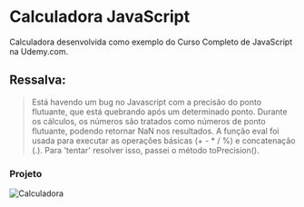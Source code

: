 # Calculadora JavaScript
Calculadora desenvolvida como exemplo do Curso Completo de JavaScript na Udemy.com.

## Ressalva: 
> Está havendo um bug no Javascript com a precisão do ponto flutuante, que está quebrando após um determinado ponto.
> Durante os cálculos, os números são tratados como números de ponto flutuante, podendo retornar NaN nos resultados.
> A função eval foi usada para executar as operações básicas (+ - * / %) e concatenação (.).
> Para 'tentar' resolver isso, passei o método toPrecision().


### Projeto
![Calculadora](https://firebasestorage.googleapis.com/v0/b/hcode-com-br.appspot.com/o/calculadora-hcode.jpg?alt=media&token=5406aa3f-b965-401c-9b4e-654609c78b33)
